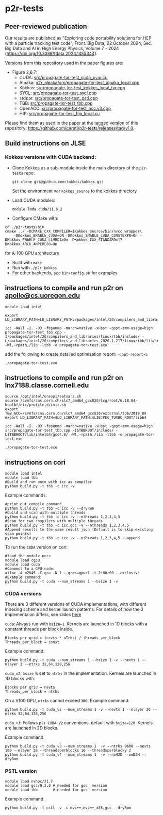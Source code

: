 # p2r-tests

## Peer-reviewed publication

Our results are published as "Exploring code portability solutions for HEP with a particle tracking test code", Front. Big Data, 22 October 2024, Sec. Big Data and AI in High Energy Physics, Volume 7 - 2024 (https://doi.org/10.3389/fdata.2024.1485344).

Versions from this repository used in the paper figures are:
* Figure 2,6,7:
	* CUDA: [src/propagate-tor-test_cuda_uvm.cu](https://github.com/cerati/p2r-tests/blob/v1.0/src/propagate-tor-test_cuda_uvm.cu)
	* Alpaka: [p2r_alpaka/src/propagate-tor-test_alpaka_local.cpp](https://github.com/cerati/p2r-tests/blob/v1.0/p2r_alpaka/src/propagate-tor-test_alpaka_local.cpp)
	* Kokkos: [src/propagate-tor-test_kokkos_local_tvr.cpp](https://github.com/cerati/p2r-tests/blob/v1.0/src/propagate-tor-test_kokkos_local_tvr.cpp)
	* SYCL: [src/propagate-tor-test_sycl.cpp](https://github.com/cerati/p2r-tests/blob/v1.0/src/propagate-tor-test_sycl.cpp)
	* stdpar: [src/propagate-tor-test_pstl.cpp](https://github.com/cerati/p2r-tests/blob/v1.0/src/propagate-tor-test_pstl.cpp)
	* TBB: [src/propagate-tor-test_tbb.cpp](https://github.com/cerati/p2r-tests/blob/v1.0/src/propagate-tor-test_tbb.cpp)
	* OpenACC: [src/propagate-tor-test_acc.v3.cpp](https://github.com/cerati/p2r-tests/blob/v1.0/src/propagate-tor-test_acc.v3.cpp)
	* HIP: [src/propagate-tor-test_hip_local.cu](https://github.com/cerati/p2r-tests/blob/v1.0/src/propagate-tor-test_hip_local.cu)

Please find them as used in the paper at the tagged version of this repository: https://github.com/cerati/p2r-tests/releases/tag/v1.0. 

## Build instructions on JLSE

### Kokkos versions with CUDA backend:
 - Clone Kokkos as a sub-module inside the main directory of the `p2r-tests` repo:
 
   `git clone git@github.com:kokkos/kokkos.git`
   
   Set the environment var `Kokkos_source` to the kokkos directory
   
 - Load CUDA modules:
  
   `module loda cuda/11.6.2`

 - Configure CMake with: 
 ```
 cd ./p2r-tests/bin
 cmake ../ -DCMAKE_CXX_COMPILER=$Kokkos_source/bin/nvcc_wrapper\
     -DKokkos_ENABLE_CUDA=ON -DKokkos_ENABLE_CUDA_CONSTEXPR=On -DKokkos_ENABLE_CUDA_LAMBDA=On -DKokkos_CXX_STANDARD=17 -DKokkos_ARCH_AMPERE80=On
 ```
 for A-100 GPU architecture
     
 - Build with `make`
 - Run with `./p2r_kokkos`
 - For other backends, see `bin/config.sh` for examples
 
## instructions to compile and run p2r on apollo@cs.uoregon.edu

```
module load intel

export LD_LIBRARY_PATH=LD_LIBRARY_PATH:/packages/intel/20/compilers_and_libraries_2020.1.217/linux/tbb/lib/intel64_lin/gcc4.8/

icc -Wall -I. -O3 -fopenmp -march=native -xHost -qopt-zmm-usage=high propagate-tor-test_tbb.cpp -I/packages/intel/20/compilers_and_libraries/linux/tbb/include/ -L/packages/intel/20/compilers_and_libraries_2020.1.217/linux/tbb/lib/intel64_lin/gcc4.8/ -Wl,-rpath,/lib -ltbb -o propagate-tor-test.exe
```

add the following to create detailed optimization report: `-qopt-report=5`

```./propagate-tor-test.exe```

## instructions to compile and run p2r on lnx7188.classe.cornell.edu

```
source /opt/intel/oneapi/setvars.sh
source /cvmfs/cms.cern.ch/slc7_amd64_gcc820/lcg/root/6.18.04-bcolbf/etc/profile.d/init.sh
export TBB_GCC=/cvmfs/cms.cern.ch/slc7_amd64_gcc820/external/tbb/2019_U9
export LD_LIBRARY_PATH=$LD_LIBRARY_PATH:$LIBJPEG_TURBO_ROOT/lib64

icc -Wall -I. -O3 -fopenmp -march=native -xHost -qopt-zmm-usage=high src/propagate-tor-test_tbb.cpp -I$TBBROOT/include/ -L$TBBROOT/lib/intel64/gcc4.8/ -Wl,-rpath,/lib -ltbb -o propagate-tor-test.exe

./propagate-tor-test.exe
```

## instructions on cori
```
module load intel
module load tbb
#Build and run once with icc as compiler
python build.py -t tbb -c icc -v
```
Example commands:
```
#print out compile command
python build.py -t tbb -c icc -v --dryRun
#build and scan with multiple threads
python build.py -t tbb -c icc -v --nthreads 1,2,3,4,5
#Scan for two compilers with multiple threads
python build.py -t tbb -c icc,gcc -v --nthreads 1,2,3,4,5
#Append results to the same result json (Default is to skip existing scan points)
python build.py -t tbb -c icc -v --nthreads 1,2,3,4,5 --append
```
To run the `CUDA` version on cori:
```
#load the module once
module load cgpu
module load cuda
#Connect to a GPU node:
alloc -A m2845 -C gpu -N 1 --gres=gpu:1 -t 2:00:00 --exclusive
#Example command:
python build.py -t cuda --num_streams 1 --bsize 1 -v
```

### CUDA versions

There are 3 different versions of CUDA implementations, with different indexing scheme and kernel launch patterns.
For details of how the 3 implementaion differs, see slides [here](https://github.com/kakwok/p2r-tests/blob/main/slides/p2z-slides_mar30.pdf)

`cuda`: Always run with `bsize=1`. Kernels are launched in 1D blocks with a constant threads per block inside. 
```
Blocks per grid = (nevts * nTrks) / threads_per_block 
Threads_per_block = const
```
Example command:
```
python build.py -t cuda --num_streams 1 --bsize 1 -v --nevts 1 --nlayer 2 --ntrks 32,64,128,256
```

`cuda_v2`: `bsize` is set to `ntrks` in the implementation. Kernels are launched in 1D blocks with: 
```
Blocks per grid = nevts  
Threads_per_block = ntrks 
```
On a V100 GPU, `ntrks` cannot exceed `300`. Example command:
```
python build.py -t cuda_v2 --num_streams 1 -v --nevts 1 --nlayer 20 --ntrks 32,64,128,256
```

`cuda_v3`: Follows `p2z CUDA V2` conventions, default with `bsize=128`. Kernels are launched in 2D blocks.

Example command:
```
python build.py -t cuda_v3 --num_streams 1  -v --ntrks 9600 --nevts 100 --nlayer 20 --threadsperblockx 16 --threadsperblocky 2
python build.py -t cuda_v4 --num_streams 1  -v --noH2D --noD2H --dryRun
```
### PSTL version

```
module load nvhpc/21.7
module load gcc/9.3.0 # needed for gcc  version
module load tbb       # needed for gcc  version
``` 

Example command:
```
python build.py -t pstl -v -c nvc++,nvc++_x86,gcc --dryRun
```
